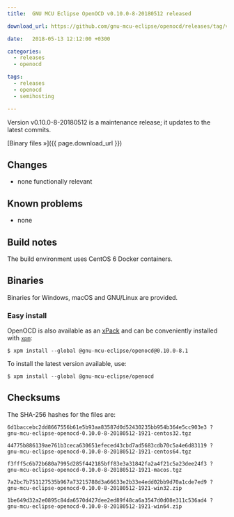 ```yaml
---
title:  GNU MCU Eclipse OpenOCD v0.10.0-8-20180512 released

download_url: https://github.com/gnu-mcu-eclipse/openocd/releases/tag/v0.10.0-8-20180512/

date:   2018-05-13 12:12:00 +0300

categories:
  - releases
  - openocd

tags:
  - releases
  - openocd
  - semihosting

---
```


Version v0.10.0-8-20180512 is a maintenance release; it updates to the latest commits. 

[Binary files »]({{ page.download_url }})

## Changes

* none functionally relevant

## Known problems

* none

## Build notes

The build environment uses CentOS 6 Docker containers.

## Binaries

Binaries for Windows, macOS and GNU/Linux are provided. 

### Easy install

OpenOCD is also available as an [xPack](https://www.npmjs.com/package/@gnu-mcu-eclipse/openocd) and can be conveniently installed with [`xpm`](https://www.npmjs.com/package/xpm):

```console
$ xpm install --global @gnu-mcu-eclipse/openocd@0.10.0-8.1
```

To install the latest version available, use:

```console
$ xpm install --global @gnu-mcu-eclipse/openocd 
```

## Checksums

The SHA-256 hashes for the files are:

```
6d1baccebc2dd8667556b61e5b93aa83587d0d52430235bb954b364e5cc903e3 ?
gnu-mcu-eclipse-openocd-0.10.0-8-20180512-1921-centos32.tgz

44775b886139ae761b3ceca630651efeced43cbd7ad5683cdb70c5a4e6d83119 ?
gnu-mcu-eclipse-openocd-0.10.0-8-20180512-1921-centos64.tgz

f3fff5c6b72b680a7995d285f442185bff83e3a31842fa2a4f21c5a23dee24f3 ?
gnu-mcu-eclipse-openocd-0.10.0-8-20180512-1921-macos.tgz

7a2bc7b751127535b967a73215788d3a66633e2b33e4edd02bb9d70a1cde7ed9 ?
gnu-mcu-eclipse-openocd-0.10.0-8-20180512-1921-win32.zip

1be649d32a2e0895c84da6570d427dee2ed89f48ca6a3547d0d08e311c536ad4 ?
gnu-mcu-eclipse-openocd-0.10.0-8-20180512-1921-win64.zip
```
